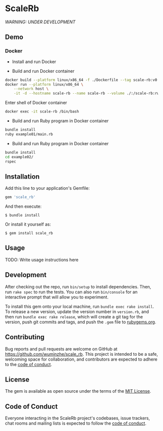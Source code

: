 # ScaleRb

*WARNING: UNDER DEVELOPMENT*

## Demo

### Docker

* Install and run Docker

* Build and run Docker container
```bash
docker build --platform linux/x86_64 -f ./Dockerfile --tag scale-rb:v0.2.2 ./
docker run --platform linux/x86_64 \
    --network host \
    -it -d --hostname scale-rb --name scale-rb --volume ./:/scale-rb:rw scale-rb:v0.2.2
```
Enter shell of Docker container
```bash
docker exec -it scale-rb /bin/bash
```

* Build and run Ruby program in Docker container
```bash
bundle install
ruby example01/main.rb
```

* Build and run Ruby program in Docker container
```bash
bundle install
cd example02/
rspec
```

## Installation

Add this line to your application's Gemfile:

```ruby
gem 'scale_rb'
```

And then execute:

    $ bundle install

Or install it yourself as:

    $ gem install scale_rb

## Usage

TODO: Write usage instructions here

## Development

After checking out the repo, run `bin/setup` to install dependencies. Then, run `rake spec` to run the tests. You can also run `bin/console` for an interactive prompt that will allow you to experiment.

To install this gem onto your local machine, run `bundle exec rake install`. To release a new version, update the version number in `version.rb`, and then run `bundle exec rake release`, which will create a git tag for the version, push git commits and tags, and push the `.gem` file to [rubygems.org](https://rubygems.org).

## Contributing

Bug reports and pull requests are welcome on GitHub at https://github.com/wuminzhe/scale_rb. This project is intended to be a safe, welcoming space for collaboration, and contributors are expected to adhere to the [code of conduct](https://github.com/wuminzhe/scale_rb/blob/master/CODE_OF_CONDUCT.md).


## License

The gem is available as open source under the terms of the [MIT License](https://opensource.org/licenses/MIT).

## Code of Conduct

Everyone interacting in the ScaleRb project's codebases, issue trackers, chat rooms and mailing lists is expected to follow the [code of conduct](https://github.com/[USERNAME]/scale_rb/blob/master/CODE_OF_CONDUCT.md).
